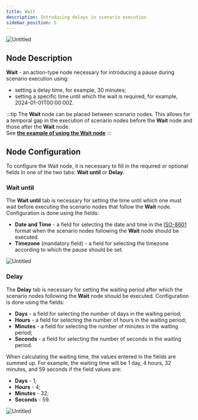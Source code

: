```yaml
---
title: Wait
description: Introducing delays in scenario execution
sidebar_position: 5
---
```


![Untitled](./untitled.png)

## Node Description

**Wait** - an action-type node necessary for introducing a pause during scenario execution using: 

- setting a delay time, for example, 30 minutes;
- setting a specific time until which the wait is required, for example, 2024-01-01T00:00:00Z.

:::tip
The **Wait** node can be placed between scenario nodes. This allows for a temporal gap in the execution of scenario nodes before the **Wait** node and those after the **Wait** node.  
See **[the example of using the Wait node](../../Examples%20&%20Tutorials%201c257d45a06780a9886cf7408c3a350e/%F0%9F%93%9D%20Scenario%20Examples%2019157d45a0678101a860c354d339b123/Using%20a%20Wait%20node%2019157d45a06780be94e4d49463fa5871.md)**
:::

## Node Configuration

To configure the Wait node, it is necessary to fill in the required or optional fields in one of the two tabs: **Wait until** or **Delay.**

### **Wait until**

The **Wait until** tab is necessary for setting the time until which one must wait before executing the scenario nodes that follow the **Wait** node. Configuration is done using the fields:

- **Date and Time** - a field for selecting the date and time in the [ISO-8601](https://en.wikipedia.org/wiki/ISO_8601) format when the scenario nodes following the **Wait** node should be executed.
- **Timezone** (mandatory field) - a field for selecting the timezone according to which the pause should be set.

![Untitled](./untitled_1.png)

### **Delay**

The **Delay** tab is necessary for setting the waiting period after which the scenario nodes following the **Wait** node should be executed. Configuration is done using the fields:

- **Days** - a field for selecting the number of days in the waiting period;
- **Hours** - a field for selecting the number of hours in the waiting period;
- **Minutes** - a field for selecting the number of minutes in the waiting period;
- **Seconds** - a field for selecting the number of seconds in the waiting period.

When calculating the waiting time, the values entered in the fields are summed up. For example, the waiting time will be 1 day, 4 hours, 32 minutes, and 59 seconds if the field values are: 

- **Days** - 1;
- **Hours** - 4;
- **Minutes** - 32;
- **Seconds** - 59.

![Untitled](./untitled_2.png)
